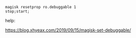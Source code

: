 
```shell
magisk resetprop ro.debuggable 1
stop;start;
```

help:

https://blog.xhyeax.com/2019/09/15/magisk-set-debuggable/
